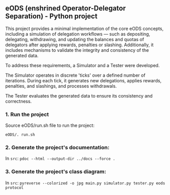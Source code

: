 ## eODS (enshrined Operator-Delegator Separation) - Python project

This project provides a minimal implementation of the core eODS concepts, including a 
simulation of delegation workflows — such as depositing, delegating, withdrawing, and updating 
the balances and quotas of delegators after applying rewards, penalties or slashing. Additionally, 
it includes mechanisms to validate the integrity and consistency of the generated data.

To address these requirements, a Simulator and a Tester were developed.

The Simulator operates in discrete 'ticks' over a defined number of iterations. During each tick, it generates new delegations, applies rewards, penalties, and slashings, and processes withdrawals.

The Tester evaluates the generated data to ensure its consistency and correctness.

### 1. Run the project

Source eODS/run.sh file to run the project:

`eODS/. run.sh`

### 2. Generate the project's documentation:

In `src`:
`pdoc --html --output-dir ../docs --force .`

### 3. Generate the project's class diagram:

In `src`:
`pyreverse --colorized -o jpg main.py simulator.py tester.py eods protocol`
